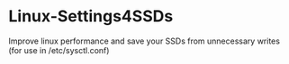 # Linux-Settings4SSDs
Improve linux performance and save your SSDs from unnecessary writes (for use in /etc/sysctl.conf)
